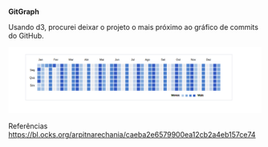 **GitGraph**

Usando d3, procurei deixar o projeto o mais próximo ao gráfico de commits do GitHub.

![Gráfico resultante](https://raw.githubusercontent.com/tsleolima/gitGraphs/master/imagens/resultado.png)

Referências
    https://bl.ocks.org/arpitnarechania/caeba2e6579900ea12cb2a4eb157ce74